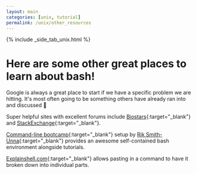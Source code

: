 ```yaml
---
layout: main
categories: [unix, tutorial]
permalink: /unix/other_resources
---
```


{% include _side_tab_unix.html %}

# Here are some other great places to learn about bash!

Google is always a great place to start if we have a specific problem we are hitting. It's most often going to be something others have already ran into and discussed 🙂

Super helpful sites with excellent forums include [Biostars](https://www.biostars.org/){:target="_blank"} and [StackExchange](https://stackoverflow.com/){:target="_blank"}.

[Command-line bootcamp](http://rik.smith-unna.com/command_line_bootcamp/){:target="_blank"} setup by [Rik Smith-Unna](https://twitter.com/blahah404){:target="_blank"} provides an awesome self-contained bash environment alongside tutorials.

[Explainshell.com](https://explainshell.com/){:target="_blank"} allows pasting in a command to have it broken down into individual parts.

